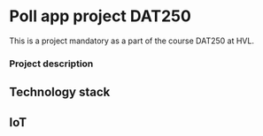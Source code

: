 # Poll app project DAT250

This is a project mandatory as a part of the course DAT250 at HVL.

### Project description

## Technology stack

## IoT
